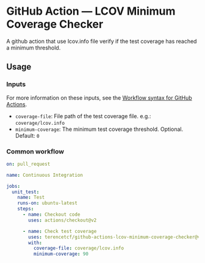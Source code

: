 # GitHub Action — LCOV Minimum Coverage Checker

A github action that use lcov.info file verify if the test coverage has reached a minimum threshold.

## Usage

### Inputs

For more information on these inputs, see the [Workflow syntax for GitHub Actions](https://docs.github.com/en/actions/learn-github-actions/workflow-syntax-for-github-actions).

- `coverage-file`: File path of the test coverage file. e.g.: `coverage/lcov.info`
- `minimum-coverage`: The minimum test coverage threshold. Optional. Default: `0`

### Common workflow

```yaml
on: pull_request

name: Continuous Integration

jobs:
  unit_test:
    name: Test
    runs-on: ubuntu-latest
    steps:
      - name: Checkout code
        uses: actions/checkout@v2

      - name: Check test coverage
        uses: terencetcf/github-actions-lcov-minimum-coverage-checker@v1
        with:
          coverage-file: coverage/lcov.info
          minimum-coverage: 90
```
